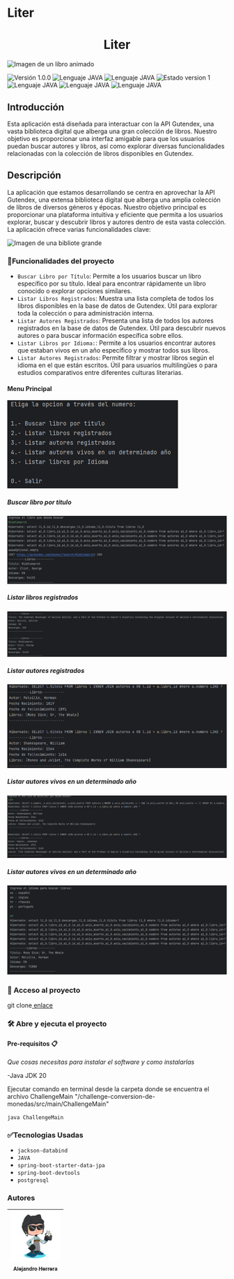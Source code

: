 # Liter
<h1 align="center"> Liter </h1>


![Imagen de un libro animado](https://encrypted-tbn0.gstatic.com/images?q=tbn:ANd9GcT3QWO5meXTDJxQ9iAfDmKptKvmhrbVVUYCMg&s)

![Versión 1.0.0](https://img.shields.io/badge/VERSI%C3%93N-1.0.0-green)
![Lenguaje JAVA](https://img.shields.io/badge/Lenguaje-JAVA-blue)
![Lenguaje JAVA](https://img.shields.io/badge/Dependencia-jackson_databind-blue)
![Estado version 1](https://img.shields.io/badge/Estado-Vesion1_Terminado-blue)
![Lenguaje JAVA](https://img.shields.io/badge/Dependencia-Data_JPA-blue)
![Lenguaje JAVA](https://img.shields.io/badge/Dependencia-Devtools-blue)
![Lenguaje JAVA](https://img.shields.io/badge/Dependencia-POSTGRESQL-blue)


<h2>Introducción</h2>
Esta aplicación está diseñada para interactuar con la API Gutendex, una vasta biblioteca digital que alberga una gran colección de libros. Nuestro objetivo es proporcionar una interfaz amigable para que los usuarios puedan buscar autores y libros, así como explorar diversas funcionalidades relacionadas con la colección de libros disponibles en Gutendex.
<h2>Descripción</h2>
La aplicación que estamos desarrollando se centra en aprovechar la API Gutendex, una extensa biblioteca digital que alberga una amplia colección de libros de diversos géneros y épocas. Nuestro objetivo principal es proporcionar una plataforma intuitiva y eficiente que permita a los usuarios explorar, buscar y descubrir libros y autores dentro de esta vasta colección. La aplicación ofrece varias funcionalidades clave:

![Imagen de una bibliote grande](https://st3.depositphotos.com/25067502/32711/v/450/depositphotos_327115254-stock-illustration-library-book-shelves-cartoon-vector.jpg?w=740)

### :hammer:Funcionalidades del proyecto

- `Buscar Libro por Título`: Permite a los usuarios buscar un libro específico por su título. Ideal para encontrar rápidamente un libro conocido o explorar opciones similares.
- `Listar Libros Registrados`: Muestra una lista completa de todos los libros disponibles en la base de datos de Gutendex. Útil para explorar toda la colección o para administración interna.
- `Listar Autores Registrados`: Presenta una lista de todos los autores registrados en la base de datos de Gutendex. Útil para descubrir nuevos autores o para buscar información específica sobre ellos.
- `Listar Libros por Idioma:`: Permite a los usuarios encontrar autores que estaban vivos en un año específico y mostrar todos sus libros.
- `Listar Autores Registrados`: Permite filtrar y mostrar libros según el idioma en el que están escritos. Útil para usuarios multilingües o para estudios comparativos entre diferentes culturas literarias.

#### Menu Principal
![Menu principal](/src/main/java/challegeLiter/Liter/images/img_1.png)
##### Buscar libro por titulo
![Buscar libro por titulo](/src/main/java/challegeLiter/Liter/images/img_2.png)
##### Listar libros registrados
![Listar libros registrados](/src/main/java/challegeLiter/Liter/images/img_3.png)
##### Listar autores registrados
![Listar autores registrados](/src/main/java/challegeLiter/Liter/images/img_4.png)
##### Listar autores vivos en un determinado año
![Listar autores vivos en un determinado año](/src/main/java/challegeLiter/Liter/images/img_5.png)
##### Listar autores vivos en un determinado año
![Listar autores vivos en un determinado año](/src/main/java/challegeLiter/Liter/images/img_6.png)



### 📁 Acceso al proyecto
git clone[ enlace ](https://github.com/Alex12147/Liter.git)

### 🛠️ Abre y ejecuta el proyecto

#### Pre-requisitos 📋

_Que cosas necesitas para instalar el software y como instalarlas_

-Java JDK 20

Ejecutar comando en terminal desde la carpeta donde se encuentra el archivo ChallengeMain "/challenge-conversion-de-monedas/src/main/ChallengeMain"
```
java ChallengeMain
```

### ✅Tecnologias Usadas
- `jackson-databind`
- `JAVA`
- `spring-boot-starter-data-jpa`
- `spring-boot-devtools`
- `postgresql`

### Autores

| [<img src="https://github.com/vale121470/challenge-conversion-de-monedas/blob/main/images/octocat-1718995851703.png" width=115><br><sub>Alejandro Herrera</sub>](https://github.com/vale121470/) |  
| :---: | 

